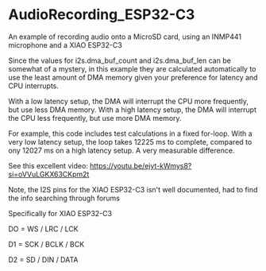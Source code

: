 # AudioRecording_ESP32-C3
 An example of recording audio onto a MicroSD card, using an INMP441 microphone and a XIAO ESP32-C3

Since the values for i2s.dma_buf_count and i2s.dma_buf_len can be somewhat of a mystery, in this
example they are calculated automatically to use the least amount of DMA memory given your preference for 
latency and CPU interrupts.

With a low latency setup, the DMA will interrupt the CPU more frequently, but use less DMA memory.
With a high latency setup, the DMA will interrupt the CPU less frequently, but use more DMA memory.

For example, this code includes test calculations in a fixed for-loop. With a very low latency setup, the
loop takes 12225 ms to complete, compared to ony 12027 ms on a high latency setup. A very measurable difference.

See this excellent video: https://youtu.be/ejyt-kWmys8?si=oVVuLGKX63CKpm2t

Note, the I2S pins for the XIAO ESP32-C3 isn't well documented, had to find the info searching through forums

Specifically for XIAO ESP32-C3

DO = WS / LRC / LCK

D1 = SCK / BCLK / BCK

D2 = SD / DIN / DATA

